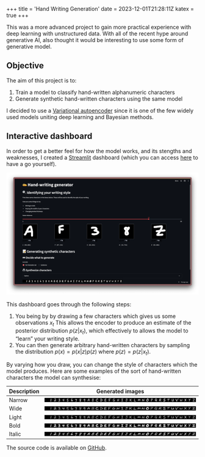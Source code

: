 +++
title = 'Hand Writing Generation'
date = 2023-12-01T21:28:11Z
katex = true
+++

This was a more advanced project to gain more practical experience with deep learning with unstructured data. With all of the recent hype around generative AI, also thought it would be interesting to use some form of generative model.

## Objective  
The aim of this project is to: 

1. Train a model to classify hand-written alphanumeric characters
2. Generate synthetic hand-written characters using the same model

I decided to use a [Variational autoencoder](https://en.wikipedia.org/wiki/Variational_autoencoder) since it is one of the few widely used models uniting deep learning and Bayesian methods.

## Interactive dashboard
In order to get a better feel for how the model works, and its stengths and weaknesses, I created a [Streamlit](https://streamlit.io/) dashboard (which you can access [here](https://hand-writing-generation.streamlit.app/) to have a go yourself).

![Streamlit app](images/streamlit_app.png)

This dashboard goes through the following steps:

1. You being by by drawing a few characters which gives us some observations $x_t$ This allows the encoder to produce an estimate of the posterior distribution $p(z|x_{t})$, which effectively to allows the model to “learn” your writing style.
2. You can then generate arbitrary hand-written characters by sampling the distribution $p(x) = p(x|z)p(z)$ where $p(z)=p(z|x_{t})$. 

By varying how you draw, you can change the style of characters which the model produces. Here are some examples of the sort of hand-written characters the model can synthesise:

| Description | Generated images                        |
|-------------|-----------------------------------------|
| Narrow      | ![Narrow characters](images/narrow.jpg) |
| Wide        | ![Wide characters](images/wide.jpg)     |
| Light       | ![Thin characters](images/light.jpg)    |
| Bold        | ![Bold characters ]( images/bold.jpg )  |
| Italic      | ![Italic characters](images/italic.jpg) |


The source code is available on [GitHub](https://github.com/alxhslm/hand-writing-generation).